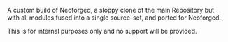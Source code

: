A custom build of Neoforged, a sloppy clone of the main Repository but with all modules fused into a single source-set, and ported for Neoforged.

This is for internal purposes only and no support will be provided.
